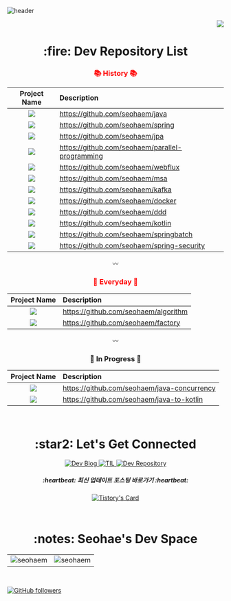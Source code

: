 ![header](https://capsule-render.vercel.app/api?type=soft&color=31A8FF&height=150&section=header&text=kimseohae&fontSize=70&animation=twinkling)

<p align="right">
  <a href="https://hits.seeyoufarm.com"><img src="https://hits.seeyoufarm.com/api/count/incr/badge.svg?url=https%3A%2F%2Fgithub.com%2Fseohaem&count_bg=%23ED6DA3&title_bg=%2386757E&icon=github.svg&icon_color=%23E1DEDE&title=hits&edge_flat=false"/></a>
</p>

<div align="center">
<h1 align="center">:fire: Dev Repository List</h1>

<h3 align="center" style="color:red;">📚 History 📚</h3>

| Project Name      | Description | 
| :---:        |    :----   |  
| <img src="https://img.shields.io/badge/java-007396?style=flat&logo=OpenJDK&logoColor=white"/> | https://github.com/seohaem/java 
| <img src="https://img.shields.io/badge/spring-6DB33F?style=flat&logo=Spring&logoColor=white" /> | https://github.com/seohaem/spring 
| <img src="https://img.shields.io/badge/jpa-6DB33F?style=flat&logo=Spring&logoColor=white" /> | https://github.com/seohaem/jpa 
| <img src="https://img.shields.io/badge/parallel%20programming-ED2761?style=flat&logo=Spring&logoColor=white" /> | https://github.com/seohaem/parallel-programming 
| <img src="https://img.shields.io/badge/webflux-ED2761?style=flat&logo=Spring&logoColor=white" /> | https://github.com/seohaem/webflux 
| <img src="https://img.shields.io/badge/msa-F7931E?style=flat&logo=Spring&logoColor=white" /> | https://github.com/seohaem/msa 
| <img src="https://img.shields.io/badge/Apache%20Kafka-000?style=flat&logo=apachekafka" /> | https://github.com/seohaem/kafka
| <img src="https://img.shields.io/badge/Docker-2496ED?style=flat&logo=Docker&logoColor=white" /> | https://github.com/seohaem/docker
| <img src="https://img.shields.io/badge/ddd-F7931E?style=flat&logo=Spring&logoColor=white" /> | https://github.com/seohaem/ddd 
| <img src="https://img.shields.io/badge/kotlin-7F52FF?style=flat&logo=Kotlin&logoColor=white"/>  | https://github.com/seohaem/kotlin 
| <img src="https://img.shields.io/badge/spring%20batch-6DB33F?style=flat&logo=Spring&logoColor=white" /> | https://github.com/seohaem/springbatch 
| <img src="https://img.shields.io/badge/spring%20security-6DB33F?style=flat&logo=Spring Security&logoColor=white" /> | https://github.com/seohaem/spring-security 

   〰

 <h3 align="center" style="color:red;">📃 Everyday 📃</h3>

| Project Name      | Description | 
| :---:        |    :----   |  
| <img src="https://img.shields.io/badge/algorithm-00BCB4?style=flat&logo=OpenJDK&logoColor=white"/> | https://github.com/seohaem/algorithm
| <img src="https://img.shields.io/badge/factory-F40D12?style=flat&logo=CodeProject&logoColor=white"/> | https://github.com/seohaem/factory 

 〰
  
<h3 align="center">📕 In Progress 📕</h3>
  
| Project Name      | Description | 
| :---:        |    :----   |  
| <img src="https://img.shields.io/badge/parallel%20programming-ED2761?style=flat&logo=Spring&logoColor=white" /> | https://github.com/seohaem/java-concurrency
| <img src="https://img.shields.io/badge/kotlin-7F52FF?style=flat&logo=Kotlin&logoColor=white"/>  | https://github.com/seohaem/java-to-kotlin
  
<br />
  
<h1 align="center">:star2: Let's Get Connected</h1>

  <a href="https://devfunny.tistory.com/">
    <img alt=" Dev Blog" src="https://img.shields.io/badge/Dev Blog-7289DA?style=for-the-badge&logo=Dev Blog&logoColor=white">
  </a>
  <a href="https://github.com/seohaem/TIL">
    <img alt=" TIL" src="https://img.shields.io/badge/TIL-2CA5E0?style=for-the-badge&logo=TIL&logoColor=white">
  </a>
  <a href="https://github.com/seohaem?tab=repositories" target="_blank">
    <img alt="Dev Repository" src="https://img.shields.io/badge/Dev Repository%20-%230077B5.svg?&style=for-the-badge&logo=Dev Repository&logoColor=white" />
  </a>  
  </span>
  
  <h5 align="center">:heartbeat: 최신 업데이트 포스팅 바로가기 :heartbeat:</h5>
  
  [![Tistory's Card](https://github-readme-tistory-card.vercel.app/api?name=devfunny)](https://devfunny.tistory.com)

<br />

  <span>
    <h1>:notes: Seohae's Dev Space</h1>
    <table>
      <tr>
        <td>
          <img src="https://github-readme-stats.vercel.app/api?username=seohaem&include_all_commits=true&count_private=true&show_icons=true&line_height=20&title_color=7A7ADB&icon_color=2234AE&text_color=D3D3D3&bg_color=0,000000,130F40" alt="seohaem" />
        <td>
          <img align="center" src="https://github-readme-streak-stats.herokuapp.com/?user=seohaem&theme=dark" alt="seohaem" />
        </td>
      </tr>
    </table>
</div>

<br />

<div align="left">
  
[![GitHub followers](https://img.shields.io/github/followers/seohaem.svg?style=social&label=Follow)](https://github.com/seohaem?tab=followers)
  
</div>
